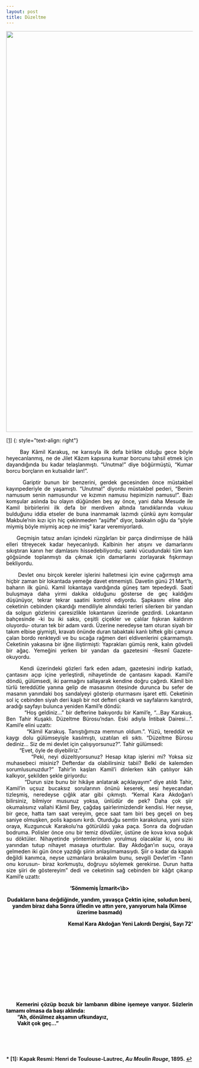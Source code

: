 ```yaml
---
layout: post
title: Düzeltme
---
```


<p align="center">
<img src="{{ site.baseurl }}/images/oyku/oyku_9_duzeltme.jpg" width="1080" class="center"/>
</p>    

<a name="f2">[[1]](#myfootnote1)</a>
{: style="text-align: right"}


<style>
  p {
    color: black;
  }
  .paragraph1 {
    font-size:  24px;
    text-align: center;
  }
  .paragraph2 {
    font-size:   20px;
    text-align:  center;
  }
  .paragraph3 {
    font-size:   20px;
    text-align:  right;
    font-weight: bold
  }
  .paragraph4 {
    font-size:   20px;
    text-align:  left;
    font-weight: bold
  }
</style>
  

 
<p align="justify">
&nbsp;&nbsp;&nbsp;&nbsp;
Bay Kâmil Karakuş, ne karısıyla ilk defa birlikte olduğu gece böyle heyecanlanmış, ne de Jilet Kâzım kapısına kumar borcunu tahsil etmek için dayandığında bu kadar telaşlanmıştı. “Unutma!” diye böğürmüştü, “Kumar borcu borçların en kutsalıdır lan!”. 
</p> 

<p align="justify">
&nbsp;&nbsp;&nbsp;&nbsp;
Gariptir bunun bir benzerini, gerdek gecesinden önce müstakbel kayınpederiyle de yaşamıştı. “Unutma!” diyordu müstakbel pederi, “Benim namusum senin namusundur ve kızımın namusu hepimizin namusu!”. Bazı komşular aslında bu olayın düğünden beş ay önce, yani daha Mesude ile Kamil birbirlerini ilk defa bir merdiven altında tanıdıklarında vukuu bulduğunu iddia etseler de buna inanmamak lazımdı çünkü aynı komşular Makbule’nin kızı için hiç çekinmeden “aşüfte” diyor, bakkalın oğlu da “şöyle miymiş böyle miymiş acep ne imiş” karar veremiyorlardı. 
</p> 

<p align="justify">
&nbsp;&nbsp;&nbsp;&nbsp;
Geçmişin tatsız anıları içindeki rüzgârları bir parça dindirmişse de hâlâ elleri titreyecek kadar heyecanlıydı. Kalbinin her atışını ve damarlarını sıkıştıran kanın her damlasını hissedebiliyordu; sanki vücudundaki tüm kan göğsünde toplanmıştı da çıkmak için damarlarını zorlayarak fışkırmayı bekliyordu.
</p> 

<p align="justify">
&nbsp;&nbsp;&nbsp;&nbsp;
Devlet onu birçok kereler işlerini halletmesi için evine çağırmıştı ama hiçbir zaman bir lokantada yemeğe davet etmemişti. Davetin günü 21 Mart’tı, baharın ilk günü. Kamil lokantaya vardığında güneş tam tepedeydi. Saati buluşmaya daha yirmi dakika olduğunu gösterse de geç kaldığını düşünüyor, tekrar tekrar saatini kontrol ediyordu. Şapkasını eline alıp ceketinin cebinden çıkardığı mendiliyle alnındaki terleri silerken bir yandan da solgun gözlerini çaresizlikle lokantanın üzerinde gezdirdi. Lokantanın bahçesinde -ki bu iki saksı, çeşitli çiçekler ve çalılar fışkıran kaldırım oluyordu- oturan tek bir adam vardı. Üzerine neredeyse tam oturan siyah bir takım elbise giymişti, kravatı önünde duran tabaktaki kanlı biftek gibi çamura çalan bordo renkteydi ve bu sıcağa rağmen deri eldivenlerini çıkarmamıştı. Ceketinin yakasına bir iğne iliştirmişti: Yaprakları gümüş renk, kalın gövdeli bir ağaç. Yemeğini yerken bir yandan da gazetesini -Resmî Gazete- okuyordu. 
</p> 

<p align="justify">
&nbsp;&nbsp;&nbsp;&nbsp;
Kendi üzerindeki gözleri fark eden adam, gazetesini indirip katladı, çantasını açıp içine yerleştirdi, nihayetinde de çantasını kapadı. Kamil’e döndü, gülümsedi, iki parmağını sallayarak kendine doğru çağırdı. Kâmil bin türlü tereddütle yanına gelip de masasının ötesinde durunca bu sefer de masanın yanındaki boş sandalyeyi gösterip oturmasını işaret etti. Ceketinin sol iç cebinden siyah deri kaplı bir not defteri çıkardı ve sayfalarını karıştırdı, aradığı sayfayı bulunca yeniden Kamil’e döndü:
<br>&nbsp;&nbsp;&nbsp;&nbsp;&nbsp;&nbsp;&nbsp;&nbsp; 	“Hoş geldiniz…” bir defterine bakıyordu bir Kamil’e, “…Bay Karakuş. Ben Tahir Kuşaklı. Düzeltme Bürosu’ndan. Eski adıyla İntibak Dairesi…”. Kamil’e elini uzattı:
<br>&nbsp;&nbsp;&nbsp;&nbsp;&nbsp;&nbsp;&nbsp;&nbsp; 	“Kâmil Karakuş. Tanıştığımıza memnun oldum.”. Yüzü, tereddüt ve kaygı dolu gülümseyişle kasılmıştı, uzatılan eli sıktı. “Düzeltme Bürosu dediniz… Siz de mi devlet için çalışıyorsunuz?”. Tahir gülümsedi:
<br>&nbsp;&nbsp;&nbsp;&nbsp;&nbsp;&nbsp;&nbsp;&nbsp; 	 “Evet, öyle de diyebiliriz.”
<br>&nbsp;&nbsp;&nbsp;&nbsp;&nbsp;&nbsp;&nbsp;&nbsp; 	“Peki, neyi düzeltiyorsunuz? Hesap kitap işlerini mi? Yoksa siz muhasebeci misiniz? Defterdar da olabilirsiniz tabii? Belki de kalemden sorumlusunuzdur?” Tahir’in kaşları Kamil’i dinlerken kâh çatılıyor kâh kalkıyor, şekilden şekle giriyordu:
<br>&nbsp;&nbsp;&nbsp;&nbsp;&nbsp;&nbsp;&nbsp;&nbsp; 	“Durun size bunu bir hikâye anlatarak açıklayayım” diye atıldı Tahir, Kamil’in uçsuz bucaksız sorularının önünü keserek, sesi heyecandan tizleşmiş, neredeyse çığlık atar gibi çıkmıştı. “Kemal Kara Akdoğan’ı bilirsiniz, bilmiyor musunuz yoksa, ünlüdür de pek? Daha çok şiir okumalısınız vallahi Kâmil Bey, çağdaş şairlerimizdendir kendisi. Her neyse, bir gece, hatta tam saat vereyim, gece saat tam biri beş geçeli on beş saniye olmuşken, polis kapısını kırdı. Oturduğu semtin karakoluna, yani sizin oraya, Kuzguncuk Karakolu’na götürüldü yaka paça. Sonra da doğrudan bodruma. Polisler önce onu bir temiz dövdüler, üstüne de kova kova soğuk su döktüler. Nihayetinde yöntemlerinden yorulmuş olacaklar ki, onu iki yanından tutup nihayet masaya oturttular. Bay Akdoğan’ın suçu, oraya gelmeden iki gün önce yazdığı şiirin anlaşılmamasıydı. Şiir o kadar da kapalı değildi kanımca, neyse uzmanlara bırakalım bunu, sevgili Devlet’im -Tanrı onu korusun- biraz korkmuştu, doğruyu söylemek gerekirse. Durun hatta size şiiri de göstereyim” dedi ve ceketinin sağ cebinden bir kâğıt çıkarıp Kamil’e uzattı:
</p>

<p align="center"><b>‘Sönmemiş İzmarit<\b></p>
<p align="center">
Dudakların bana değdiğinde,
			yandım, yavaşça
	Çektin içine, soludun beni,
			yandım biraz daha
	Sonra üfledin ve attın yere,
			yanıyorum hala
	(Kimse üzerime basmadı)
</p>
<p align="right">
Kemal Kara Akdoğan
Yeni Lakırdı Dergisi, Sayı 72’
</p>



<p align="justify">
&nbsp;&nbsp;&nbsp;&nbsp;

</p>

<p align="justify">
&nbsp;&nbsp;&nbsp;&nbsp;

</p>

<p align="justify">
&nbsp;&nbsp;&nbsp;&nbsp;

</p>

<p align="justify">
&nbsp;&nbsp;&nbsp;&nbsp;

</p>

<p align="justify">
&nbsp;&nbsp;&nbsp;&nbsp;

</p>

<p align="justify">
&nbsp;&nbsp;&nbsp;&nbsp;

</p>



<p align="justify">
&nbsp;&nbsp;&nbsp;&nbsp;
Kemerini çözüp bozuk bir lambanın dibine işemeye varıyor. Sözlerin tamamı olmasa da başı aklında:
<br>&nbsp;&nbsp;&nbsp;&nbsp;&nbsp;&nbsp;&nbsp;&nbsp;        “Ah, dönülmez akşamın ufkundayız,
<br>&nbsp;&nbsp;&nbsp;&nbsp;&nbsp;&nbsp;&nbsp;&nbsp;    	Vakit çok geç...”
</p> 








<p align="justify"> <br><br><br></p> 
* <a name="myfootnote1">[1]</a>: Kapak Resmi: Henri de Toulouse-Lautrec, <i>Au Moulin Rouge</i>, 1895.  <a href="#f2">↩</a>

